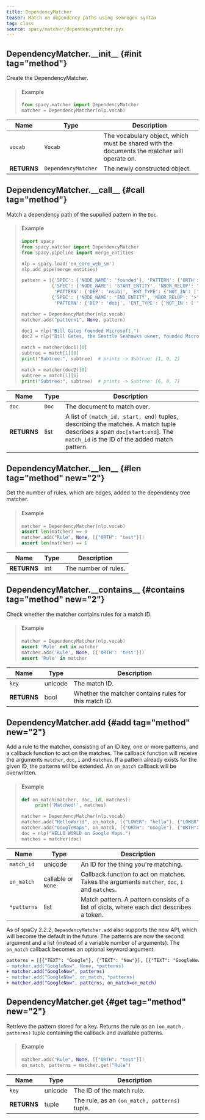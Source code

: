 ```yaml
---
title: DependencyMatcher
teaser: Match on dependency paths using semregex syntax
tag: class
source: spacy/matcher/dependencymatcher.pyx
---
```




## DependencyMatcher.\_\_init\_\_ {#init tag="method"}

Create the DependencyMatcher.

> #### Example
>
> ```python
> from spacy.matcher import DependencyMatcher
> matcher = DependencyMatcher(nlp.vocab)
> ```

| Name                                    | Type      | Description                                                                                 |
| --------------------------------------- | --------- | ------------------------------------------------------------------------------------------- |
| `vocab`                                 | `Vocab`   | The vocabulary object, which must be shared with the documents the matcher will operate on. |
| **RETURNS**                             | `DependencyMatcher` | The newly constructed object.                                                               |

## DependencyMatcher.\_\_call\_\_ {#call tag="method"}

Match a dependency path of the supplied pattern in the `Doc`.

> #### Example
>
> ```python
> import spacy 
> from spacy.matcher import DependencyMatcher
> from spacy.pipeline import merge_entities
>
> nlp = spacy.load('en_core_web_sm') 
> nlp.add_pipe(merge_entities)
>
> pattern = [{'SPEC': {'NODE_NAME': 'founded'}, 'PATTERN': {'ORTH': 'founded'}},
>            {'SPEC': {'NODE_NAME': 'START_ENTITY', 'NBOR_RELOP': '>', 'NBOR_NAME': 'founded'},
>             'PATTERN': {'DEP': 'nsubj', 'ENT_TYPE': {'NOT_IN': ['']}}},
>            {'SPEC': {'NODE_NAME': 'END_ENTITY', 'NBOR_RELOP': '>', 'NBOR_NAME': 'founded'},
>             'PATTERN': {'DEP': 'dobj', 'ENT_TYPE': {'NOT_IN': ['']}}}]
>
> matcher = DependencyMatcher(nlp.vocab)
> matcher.add("pattern1", None, pattern)
>
> doc1 = nlp("Bill Gates founded Microsoft.")
> doc2 = nlp("Bill Gates, the Seattle Seahawks owner, founded Microsoft.")
>
> match = matcher(doc1)[0]
> subtree = match[1][0]
> print("Subtree:", subtree)  # prints -> Subtree: [1, 0, 2]
>
> match = matcher(doc2)[0]
> subtree = match[1][0]
> print("Subtree:", subtree)  # prints -> Subtree: [6, 0, 7]
> ```

| Name        | Type  | Description                                                                                                                                                              |
| ----------- | ----- | ------------------------------------------------------------------------------------------------------------------------------------------------------------------------ |
| `doc`       | `Doc` | The document to match over.                                                                                                                                              |
| **RETURNS** | list  | A list of `(match_id, start, end)` tuples, describing the matches. A match tuple describes a span `doc[start:end`]. The `match_id` is the ID of the added match pattern. |


## DependencyMatcher.\_\_len\_\_ {#len tag="method" new="2"}

Get the number of rules, which are edges, added to the dependency
        tree matcher.

> #### Example
>
> ```python
> matcher = DependencyMatcher(nlp.vocab)
> assert len(matcher) == 0
> matcher.add("Rule", None, [{"ORTH": "test"}])
> assert len(matcher) == 1
> ```

| Name        | Type | Description          |
| ----------- | ---- | -------------------- |
| **RETURNS** | int  | The number of rules. |

## DependencyMatcher.\_\_contains\_\_ {#contains tag="method" new="2"}

Check whether the matcher contains rules for a match ID.

> #### Example
>
> ```python
> matcher = DependencyMatcher(nlp.vocab)
> assert 'Rule' not in matcher
> matcher.add('Rule', None, [{'ORTH': 'test'}])
> assert 'Rule' in matcher
> ```

| Name        | Type    | Description                                           |
| ----------- | ------- | ----------------------------------------------------- |
| `key`       | unicode | The match ID.                                         |
| **RETURNS** | bool    | Whether the matcher contains rules for this match ID. |

## DependencyMatcher.add {#add tag="method" new="2"}

Add a rule to the matcher, consisting of an ID key, one or more patterns, and a
callback function to act on the matches. The callback function will receive the
arguments `matcher`, `doc`, `i` and `matches`. If a pattern already exists for
the given ID, the patterns will be extended. An `on_match` callback will be
overwritten.

> #### Example
>
> ```python
> def on_match(matcher, doc, id, matches):
>      print('Matched!', matches)
> 
> matcher = DependencyMatcher(nlp.vocab)
> matcher.add("HelloWorld", on_match, [{"LOWER": "hello"}, {"LOWER": "world"}])
> matcher.add("GoogleMaps", on_match, [{"ORTH": "Google"}, {"ORTH": "Maps"}])
> doc = nlp("HELLO WORLD on Google Maps.")
> matches = matcher(doc) 
> ```

| Name        | Type               | Description                                                                                   |
| ----------- | ------------------ | --------------------------------------------------------------------------------------------- |
| `match_id`  | unicode            | An ID for the thing you're matching.                                                          |
| `on_match`  | callable or `None` | Callback function to act on matches. Takes the arguments `matcher`, `doc`, `i` and `matches`. |
| `*patterns` | list               | Match pattern. A pattern consists of a list of dicts, where each dict describes a token.      |

<Infobox title="Changed in v2.2.2" variant="warning">

As of spaCy 2.2.2, `DependencyMatcher.add` also supports the new API, which will become
the default in the future. The patterns are now the second argument and a list
(instead of a variable number of arguments). The `on_match` callback becomes an
optional keyword argument.

```diff
patterns = [[{"TEXT": "Google"}, {"TEXT": "Now"}], [{"TEXT": "GoogleNow"}]]
- matcher.add("GoogleNow", None, *patterns)
+ matcher.add("GoogleNow", patterns)
- matcher.add("GoogleNow", on_match, *patterns)
+ matcher.add("GoogleNow", patterns, on_match=on_match)
```

</Infobox>


## DependencyMatcher.get {#get tag="method" new="2"}

Retrieve the pattern stored for a key. Returns the rule as an
`(on_match, patterns)` tuple containing the callback and available patterns.

> #### Example
>
> ```python
> matcher.add("Rule", None, [{"ORTH": "test"}])
> on_match, patterns = matcher.get("Rule")
> ```

| Name        | Type    | Description                                   |
| ----------- | ------- | --------------------------------------------- |
| `key`       | unicode | The ID of the match rule.                     |
| **RETURNS** | tuple   | The rule, as an `(on_match, patterns)` tuple. |
